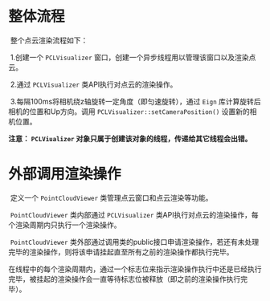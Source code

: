 # 整体流程

​	整个点云渲染流程如下：

​	1.创建一个 `PCLVisualizer` 窗口，创建一个异步线程用以管理该窗口以及渲染点云。

​	2.通过 `PCLVisualizer` 类API执行对点云的渲染操作。

​	3.每隔100ms将相机绕z轴旋转一定角度（即匀速旋转），通过 `Eign` 库计算旋转后相机的位置和Up方向。调用 `PCLVisualizer::setCameraPosition()` 设置新的相机位置。

**注意： `PCLViualizer` 对象只属于创建该对象的线程，传递给其它线程会出错。**

# 外部调用渲染操作

​	定义一个 `PointCloudViewer`  类管理点云窗口和点云渲染等功能。

​	`PointCloudViewer` 类内部通过 `PCLVisualizer` 类API执行对点云的渲染操作，每个渲染周期内只执行一个渲染操作。

​	`PointCloudViewer` 类外部通过调用类的public接口申请渲染操作，若还有未处理完毕的渲染操作，则将该申请挂起直至所有之前的渲染操作都执行完毕。

​	在线程中的每个渲染周期内，通过一个标志位来指示渲染操作执行中还是已经执行完毕，被挂起的渲染操作会一直等待标志位被释放（即之前的渲染操作执行完毕）。







